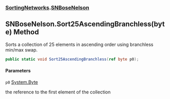 ### [SortingNetworks](SortingNetworks.md 'SortingNetworks').[SNBoseNelson](SortingNetworks.SNBoseNelson.md 'SortingNetworks.SNBoseNelson')

## SNBoseNelson.Sort25AscendingBranchless(byte) Method

Sorts a collection of 25 elements in ascending order using branchless min/max swap.

```csharp
public static void Sort25AscendingBranchless(ref byte p0);
```
#### Parameters

<a name='SortingNetworks.SNBoseNelson.Sort25AscendingBranchless(byte).p0'></a>

`p0` [System.Byte](https://docs.microsoft.com/en-us/dotnet/api/System.Byte 'System.Byte')

the reference to the first element of the collection